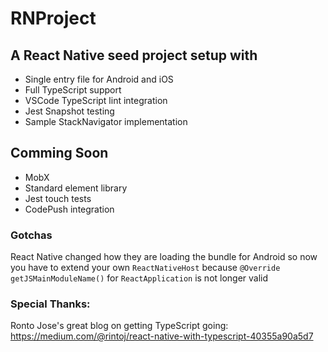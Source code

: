# RNProject
## A React Native seed project setup with
* Single entry file for Android and iOS
* Full TypeScript support
* VSCode TypeScript lint integration
* Jest Snapshot testing
* Sample StackNavigator implementation

## Comming Soon
* MobX
* Standard element library
* Jest touch tests
* CodePush integration

### Gotchas
React Native changed how they are loading the bundle for Android so now you have to extend your own `ReactNativeHost` because `@Override getJSMainModuleName()` for `ReactApplication` is not longer valid

### Special Thanks:
Ronto Jose's great blog on getting TypeScript going:  https://medium.com/@rintoj/react-native-with-typescript-40355a90a5d7